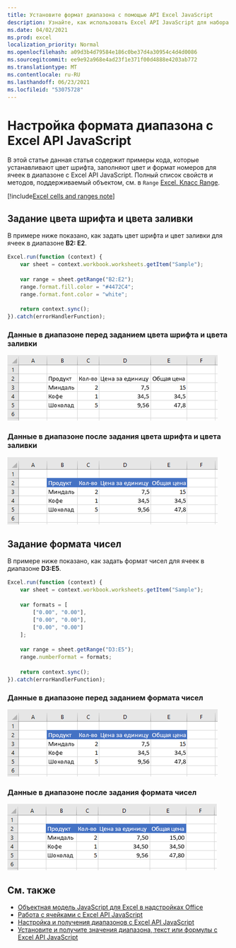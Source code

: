 ```yaml
---
title: Установите формат диапазона с помощью API Excel JavaScript
description: Узнайте, как использовать Excel API JavaScript для набора формата диапазона.
ms.date: 04/02/2021
ms.prod: excel
localization_priority: Normal
ms.openlocfilehash: a09d3b4d79584e186c0be37d4a30954c4d4d0086
ms.sourcegitcommit: ee9e92a968e4ad23f1e371f00d4888e4203ab772
ms.translationtype: MT
ms.contentlocale: ru-RU
ms.lasthandoff: 06/23/2021
ms.locfileid: "53075728"
---
```

# <a name="set-range-format-using-the-excel-javascript-api"></a>Настройка формата диапазона с Excel API JavaScript

В этой статье данная статья содержит примеры кода, которые устанавливают цвет шрифта, заполняют цвет и формат номеров для ячеек в диапазоне с Excel API JavaScript. Полный список свойств и методов, поддерживаемый объектом, см. в `Range` [Excel. Класс Range](/javascript/api/excel/excel.range).

[!include[Excel cells and ranges note](../includes/note-excel-cells-and-ranges.md)]

## <a name="set-font-color-and-fill-color"></a>Задание цвета шрифта и цвета заливки

В примере ниже показано, как задать цвет шрифта и цвет заливки для ячеек в диапазоне **B2: E2**.

```js
Excel.run(function (context) {
    var sheet = context.workbook.worksheets.getItem("Sample");

    var range = sheet.getRange("B2:E2");
    range.format.fill.color = "#4472C4";
    range.format.font.color = "white";

    return context.sync();
}).catch(errorHandlerFunction);
```

### <a name="data-in-range-before-font-color-and-fill-color-are-set"></a>Данные в диапазоне перед заданием цвета шрифта и цвета заливки

![Данные в Excel перед набором формата.](../images/excel-ranges-format-before.png)

### <a name="data-in-range-after-font-color-and-fill-color-are-set"></a>Данные в диапазоне после задания цвета шрифта и цвета заливки

![Данные в Excel после набора формата.](../images/excel-ranges-format-font-and-fill.png)

## <a name="set-number-format"></a>Задание формата чисел

В примере ниже показано, как задать формат чисел для ячеек в диапазоне **D3:E5**.

```js
Excel.run(function (context) {
    var sheet = context.workbook.worksheets.getItem("Sample");

    var formats = [
        ["0.00", "0.00"],
        ["0.00", "0.00"],
        ["0.00", "0.00"]
    ];

    var range = sheet.getRange("D3:E5");
    range.numberFormat = formats;

    return context.sync();
}).catch(errorHandlerFunction);
```

### <a name="data-in-range-before-number-format-is-set"></a>Данные в диапазоне перед заданием формата чисел

![Данные в Excel перед набором формата номеров.](../images/excel-ranges-format-font-and-fill.png)

### <a name="data-in-range-after-number-format-is-set"></a>Данные в диапазоне после задания формата чисел

![Данные в Excel после набора формата номеров.](../images/excel-ranges-format-numbers.png)

## <a name="see-also"></a>См. также

- [Объектная модель JavaScript для Excel в надстройках Office](excel-add-ins-core-concepts.md)
- [Работа с ячейками с Excel API JavaScript](excel-add-ins-cells.md)
- [Настройка и получения диапазонов с Excel API JavaScript](excel-add-ins-ranges-set-get.md)
- [Установите и получите значения диапазона, текст или формулы с Excel API JavaScript](excel-add-ins-ranges-set-get-values.md)
